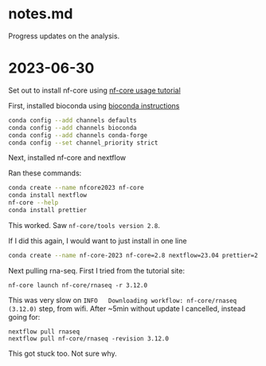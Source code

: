 # notes.md

Progress updates on the analysis.

# 2023-06-30

Set out to install nf-core using [nf-core usage tutorial](https://nf-co.re/docs/usage/tutorials/nf_core_usage_tutorial)

First, installed bioconda using [bioconda instructions](https://bioconda.github.io/#usage)

```bash
conda config --add channels defaults
conda config --add channels bioconda
conda config --add channels conda-forge
conda config --set channel_priority strict
```

Next, installed nf-core and nextflow

Ran these commands:

```bash
conda create --name nfcore2023 nf-core
conda install nextflow 
nf-core --help
conda install prettier
```

This worked. Saw `nf-core/tools version 2.8`.

If I did this again, I would want to just install in one line
```bash
conda create --name nf-core-2023 nf-core=2.8 nextflow=23.04 prettier=2.8
```

Next pulling rna-seq. First I tried from the tutorial site:

```
nf-core launch nf-core/rnaseq -r 3.12.0
```

This was very slow on `INFO   Downloading workflow: nf-core/rnaseq (3.12.0)` step, from wifi. After ~5min without update I cancelled, instead going for:

```
nextflow pull rnaseq
nextflow pull nf-core/rnaseq -revision 3.12.0
```

This got stuck too. Not sure why. 






